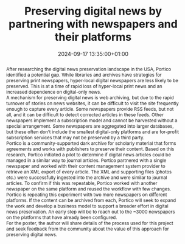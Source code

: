 ---
abstract: 'After researching the digital news preservation landscape in the USA, Portico
  identified a potential gap. While libraries and archives have strategies for preserving
  print newspapers, hyper-local digital newspapers are less likely to be preserved.
  This is at a time of rapid loss of hyper-local print news and an increased dependence
  on digital-only news.


  A mechanism for preserving digital news is web archiving, but due to the rapid turnover
  of stories on news websites, it can be difficult to visit the site frequently enough
  to capture every article. Some newspapers provide RSS feeds, but not all, and it
  can be difficult to detect corrected articles in these feeds. Other newspapers implement
  a subscription model and cannot be harvested without a special arrangement. Some
  newspapers are aggregated into larger databases, but these often don’t include the
  smallest digital-only platforms and are for-profit subscription services that may
  not be preserved by a third party.


  Portico is a community-supported dark archive for scholarly material that forms
  agreements and works with publishers to preserve their content. Based on this research,
  Portico initiated a pilot to determine if digital news articles could be managed
  in a similar way to journal articles. Portico partnered with a single newspaper
  and worked with their content management system provider to retrieve an XML export
  of every article. The XML and supporting files (photos etc.) were successfully ingested
  into the archive and were similar to journal articles. To confirm if this was repeatable,
  Portico worked with another newspaper on the same platform and reused the workflow
  with few changes.


  Portico is repeating this experiment with two more newspapers on different platforms.
  If the content can be archived from each, Portico will seek to expand the work and
  develop a business model to support a broader effort in digital news preservation.
  An early step will be to reach out to the ~3000 newspapers on the platforms that
  have already been configured.


  For the poster, the author will share details of the process used for this project
  and seek feedback from the community about the value of this approach for preserving
  digital news.'
creators:
- Karen Hanson
date: 2024-09-17 13:35:00+01:00
document_url: https://zenodo.org/records/13621505/download/pdf
grand_parent: iPRES
institutions: []
keywords:
- approaches to preservation
- scaling up
landing_page_url: https://zenodo.org/records/13621505
language: eng
layout: publication
license: Creative Commons Attribution 4.0 (CC-BY-4.0)
notes_url: https://docs.google.com/document/d/1bukG4bEvICUzC-Fp3KAcHmq2wRuqU8x67PRAuX-RwR4/
parent: iPRES 2024
publication_type: poster
size: null
slides_url: ''
source_name: iPRES
stream_url: ''
title: Preserving digital news by partnering with newspapers and their platforms
year: 2024
---